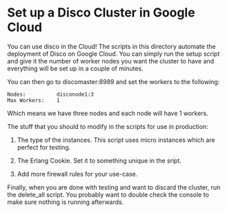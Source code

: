 Set up a Disco Cluster in Google Cloud
======================================

You can use disco in the Cloud! The scripts in this directory automate the
deployment of Disco on Google Cloud. You can simply run the setup script and
give it the number of worker nodes you want the cluster to have and everything
will be set up in a couple of minutes.

You can then go to discomaster:8989 and set the workers
to the following:

    Nodes:          disconode1:3
    Max Workers:    1

Which means we have three nodes and each node will have 1 workers.

The stuff that you should to modify in the scripts for use in production:

1. The type of the instances. This script uses micro instances which are perfect
   for testing.

2. The Erlang Cookie. Set it to something unique in the sript.

3. Add more firewall rules for your use-case.

Finally, when you are done with testing and want to discard the cluster, run the delete_all
script. You probably want to double check the console to make sure nothing is running afterwards.

